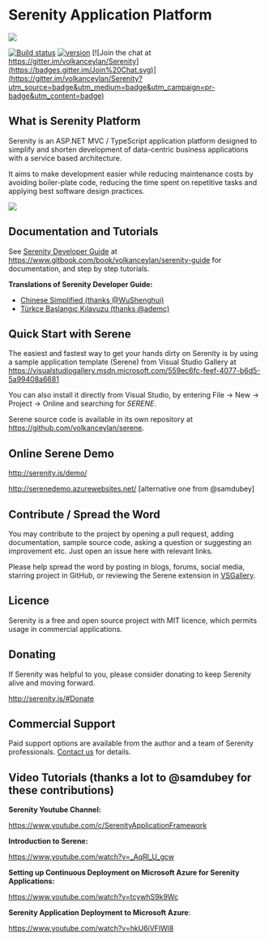 Serenity Application Platform
=============================

<img src="https://github.com/volkanceylan/Serenity/blob/master/Tools/Images/serenity-logo-128.png" />

[![Build status](https://ci.appveyor.com/api/projects/status/hfs2elisqkmg7fp7?svg=true)](https://ci.appveyor.com/project/volkanceylan/serenity)  [![version](https://img.shields.io/nuget/v/Serenity.Script.svg?label=version)](http://www.nuget.org/packages/Serenity.Script/)   [![Join the chat at https://gitter.im/volkanceylan/Serenity](https://badges.gitter.im/Join%20Chat.svg)](https://gitter.im/volkanceylan/Serenity?utm_source=badge&utm_medium=badge&utm_campaign=pr-badge&utm_content=badge)

## What is Serenity Platform

Serenity is an ASP.NET MVC / TypeScript application platform designed to simplify and shorten development of data-centric business applications with a service based architecture.

It aims to make development easier while reducing maintenance costs by avoiding boiler-plate code, reducing the time spent on repetitive tasks and applying best software design practices. 

<img src="https://github.com/volkanceylan/Serene/blob/master/Template/img/SereneAnimation.gif" />

## Documentation and Tutorials

See [Serenity Developer Guide](https://www.gitbook.com/book/volkanceylan/serenity-guide) at https://www.gitbook.com/book/volkanceylan/serenity-guide for documentation, and step by step tutorials.

**Translations of Serenity Developer Guide:**
- [Chinese Simplified (thanks @WuShenghui)](https://www.gitbook.com/book/volkanceylan/serenity-zh-cn)
- [Türkçe Başlangıç Kılavuzu (thanks @ademc)](https://www.gitbook.com/book/ademc/serenity-gelistirici-dokumani)

## Quick Start with Serene

The easiest and fastest way to get your hands dirty on Serenity is by using a sample application template (Serene) from Visual Studio Gallery at https://visualstudiogallery.msdn.microsoft.com/559ec6fc-feef-4077-b6d5-5a99408a6681

You can also install it directly from Visual Studio, by entering File -> New -> Project -> Online and searching for *SERENE*.

Serene source code is available in its own repository at https://github.com/volkanceylan/serene.

## Online Serene Demo

http://serenity.is/demo/

http://serenedemo.azurewebsites.net/ [alternative one from @samdubey]

## Contribute / Spread the Word

You may contribute to the project by opening a pull request, adding documentation, sample source code, asking a question or suggesting an improvement etc. Just open an issue here with relevant links.

Please help spread the word by posting in blogs, forums, social media, starring project in GitHub, or reviewing the Serene extension in [VSGallery](https://visualstudiogallery.msdn.microsoft.com/559ec6fc-feef-4077-b6d5-5a99408a6681/view/Reviews).

## Licence

Serenity is a free and open source project with MIT licence, which permits usage in commercial applications. 

## Donating

If Serenity was helpful to you, please consider donating to keep Serenity alive and moving forward.

http://serenity.is/#Donate

## Commercial Support

Paid support options are available from the author and a team of Serenity professionals. [Contact us](mailto:volkanceylan@gmail.com) for details.

## Video Tutorials (thanks a lot to @samdubey for these contributions)

**Serenity Youtube Channel:** 

https://www.youtube.com/c/SerenityApplicationFramework

**Introduction to Serene:**

https://www.youtube.com/watch?v=_AqRl_U_gcw

**Setting up Continuous Deployment on Microsoft Azure for Serenity Applications:**

https://www.youtube.com/watch?v=tcywhS9k9Wc

**Serenity Application Deployment to Microsoft Azure**:

https://www.youtube.com/watch?v=hkU6iVFlWl8

